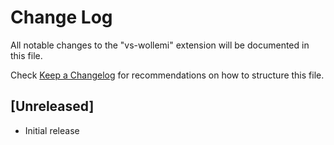 # Change Log

All notable changes to the "vs-wollemi" extension will be documented in this file.

Check [Keep a Changelog](http://keepachangelog.com/) for recommendations on how to structure this file.

## [Unreleased]

- Initial release